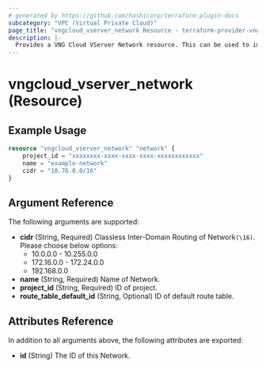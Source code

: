 ```yaml
---
# generated by https://github.com/hashicorp/terraform-plugin-docs
subcategory: "VPC (Virtual Private Cloud)"
page_title: "vngcloud_vserver_network Resource - terraform-provider-vngcloud"
description: |-
  Provides a VNG Cloud VServer Network resource. This can be used to import, create, modify, and delete.
---
```


# vngcloud_vserver_network (Resource)



## Example Usage

```terraform
resource "vngcloud_vserver_network" "network" {
    project_id = "xxxxxxxx-xxxx-xxxx-xxxx-xxxxxxxxxxxx"
    name = "example-network"
    cidr = "10.76.0.0/16"
}
```

## Argument Reference

The following arguments are supported:

- **cidr** (String, Required) Classless Inter-Domain Routing of Network`(\16)`. Please choose below options:
  - 10.0.0.0 - 10.255.0.0
  - 172.16.0.0 - 172.24.0.0
  - 192.168.0.0
- **name** (String, Required) Name of Network.
- **project_id** (String, Required) ID of project.
- **route_table_default_id** (String, Optional) ID of default route table.

## Attributes Reference

In addition to all arguments above, the following attributes are exported:
- **id** (String) The ID of this Network.

